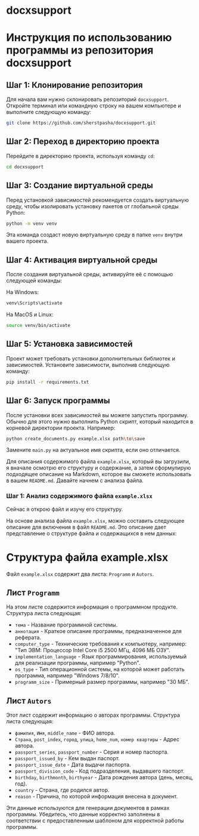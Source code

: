 # docxsupport

# Инструкция по использованию программы из репозитория docxsupport

## Шаг 1: Клонирование репозитория

Для начала вам нужно склонировать репозиторий `docxsupport`. Откройте терминал или командную строку на вашем компьютере и выполните следующую команду:

```bash
git clone https://github.com/sherstpasha/docxsupport.git
```

## Шаг 2: Переход в директорию проекта

Перейдите в директорию проекта, используя команду `cd`:

```bash
cd docxsupport
```

## Шаг 3: Создание виртуальной среды

Перед установкой зависимостей рекомендуется создать виртуальную среду, чтобы изолировать установку пакетов от глобальной среды Python:

```bash
python -m venv venv
```

Эта команда создаст новую виртуальную среду в папке `venv` внутри вашего проекта.

## Шаг 4: Активация виртуальной среды

После создания виртуальной среды, активируйте её с помощью следующей команды:

На Windows:

```bash
venv\Scripts\activate
```

На MacOS и Linux:

```bash
source venv/bin/activate
```

## Шаг 5: Установка зависимостей

Проект может требовать установки дополнительных библиотек и зависимостей. Установите зависимости, выполнив следующую команду:

```bash
pip install -r requirements.txt
```

## Шаг 6: Запуск программы

После установки всех зависимостей вы можете запустить программу. Обычно для этого нужно выполнить Python скрипт, который находится в корневой директории проекта. Например:

```bash
python create_documents.py example.xlsx path\to\save
```

Замените `main.py` на актуальное имя скрипта, если оно отличается.

Для описания содержимого файла `example.xlsx`, который вы загрузили, я вначале осмотрю его структуру и содержание, а затем сформулирую подходящее описание на Markdown, которое вы сможете использовать в вашем `README.md`. Давайте начнем с анализа файла.

### Шаг 1: Анализ содержимого файла `example.xlsx`
Сейчас я открою файл и изучу его структуру.

На основе анализа файла `example.xlsx`, можно составить следующее описание для включения в файл `README.md`. Это описание дает представление о структуре файла и содержащихся в нем данных:

# Структура файла example.xlsx

Файл `example.xlsx` содержит два листа: `Programm` и `Autors`.

## Лист `Programm`
На этом листе содержится информация о программном продукте. Структура листа следующая:

- `тема` - Название программной системы.
- `аннотация` - Краткое описание программы, предназначенное для реферата.
- `computer_type` - Технические требования к компьютеру, например: "Тип ЭВМ: Процессор Intel Core i5 2500 МГц, 4096 МБ ОЗУ".
- `implementation_language` - Язык программирования, используемый для реализации программы, например "Python".
- `os_type` - Тип операционной системы, на которой может работать программа, например "Windows 7/8/10".
- `programm_size` - Примерный размер программы, например "30 МБ".

## Лист `Autors`
Этот лист содержит информацию о авторах программы. Структура листа следующая:

- `фамилия`, `Имя`, `middle_name` - ФИО автора.
- `Страна`, `post_index`, `город`, `улица`, `home_num`, `номер квартиры` - Адрес автора.
- `passport_series`, `passport_number` - Серия и номер паспорта.
- `passport_issued_by` - Кем выдан паспорт.
- `passport_issue_date` - Дата выдачи паспорта.
- `passport_division_code` - Код подразделения, выдавшего паспорт.
- `birthday`, `birthmonth`, `birthyear` - Дата рождения автора (день, месяц, год).
- `country` - Страна, где родился автор.
- `reason` - Причина, по которой информация внесена в документ.

Эти данные используются для генерации документов в рамках программы. Убедитесь, что данные корректно заполнены в соответствии с предоставленным шаблоном для корректной работы программы.
